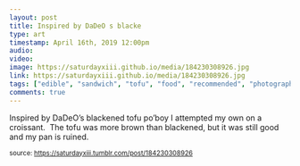 ```yaml
---
layout: post
title: Inspired by DaDeO s blacke
type: art
timestamp: April 16th, 2019 12:00pm
audio: 
video: 
image: https://saturdayxiii.github.io/media/184230308926.jpg
link: https://saturdayxiii.github.io/media/184230308926.jpg
tags: ["edible", "sandwich", "tofu", "food", "recommended", "photography", "food", "art"]
comments: true
---
```


Inspired by DaDeO’s blackened tofu po’boy I attempted my own on a croissant.  The tofu was more brown than blackened, but it was still good and my pan is ruined.
 
  
<small>source: https://saturdayxiii.tumblr.com/post/184230308926</small>